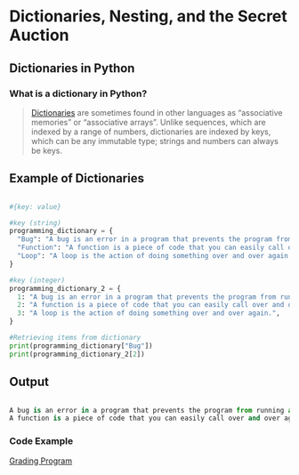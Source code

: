 # Dictionaries, Nesting, and the Secret Auction

## Dictionaries in Python

### What is a dictionary in Python?

> [Dictionaries](https://docs.python.org/3/tutorial/datastructures.html#dictionaries) are sometimes found in other languages as “associative memories” or “associative arrays”. Unlike sequences, which are indexed by a range of numbers, dictionaries are indexed by keys, which can be any immutable type; strings and numbers can always be keys.

## Example of Dictionaries

```python

#{key: value}

#key (string)
programming_dictionary = {
  "Bug": "A bug is an error in a program that prevents the program from running as expected.",
  "Function": "A function is a piece of code that you can easily call over and over again.",
  "Loop": "A loop is the action of doing something over and over again.",
}

#key (integer)
programming_dictionary_2 = {
  1: "A bug is an error in a program that prevents the program from running as expected.",
  2: "A function is a piece of code that you can easily call over and over again.",
  3: "A loop is the action of doing something over and over again.",
}

#Retrieving items from dictionary
print(programming_dictionary["Bug"])
print(programming_dictionary_2[2])

```

## Output

```python

A bug is an error in a program that prevents the program from running as expected.
A function is a piece of code that you can easily call over and over again.

```

### Code Example

[Grading Program](https://github.com/fismael21/Python-Course/tree/master/Beginner/Section_09_Day_09_Beginner_Dictionaries_Nesting_and_the_Secret_Auction/grading_program)
